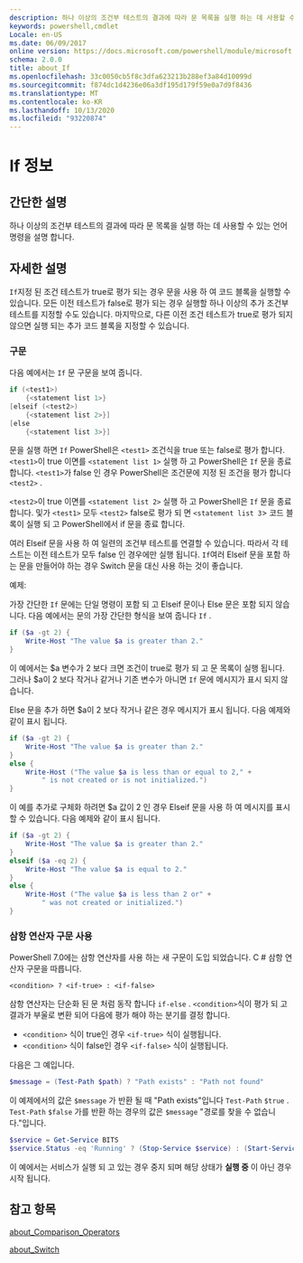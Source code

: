 ```yaml
---
description: 하나 이상의 조건부 테스트의 결과에 따라 문 목록을 실행 하는 데 사용할 수 있는 언어 명령을 설명 합니다.
keywords: powershell,cmdlet
Locale: en-US
ms.date: 06/09/2017
online version: https://docs.microsoft.com/powershell/module/microsoft.powershell.core/about/about_if?view=powershell-7.1&WT.mc_id=ps-gethelp
schema: 2.0.0
title: about_If
ms.openlocfilehash: 33c0050cb5f8c3dfa623213b288ef3a84d10099d
ms.sourcegitcommit: f874dc1d4236e06a3df195d179f59e0a7d9f8436
ms.translationtype: MT
ms.contentlocale: ko-KR
ms.lasthandoff: 10/13/2020
ms.locfileid: "93220874"
---
```

# <a name="about-if"></a>If 정보

## <a name="short-description"></a>간단한 설명
하나 이상의 조건부 테스트의 결과에 따라 문 목록을 실행 하는 데 사용할 수 있는 언어 명령을 설명 합니다.

## <a name="long-description"></a>자세한 설명

`If`지정 된 조건 테스트가 true로 평가 되는 경우 문을 사용 하 여 코드 블록을 실행할 수 있습니다. 모든 이전 테스트가 false로 평가 되는 경우 실행할 하나 이상의 추가 조건부 테스트를 지정할 수도 있습니다. 마지막으로, 다른 이전 조건 테스트가 true로 평가 되지 않으면 실행 되는 추가 코드 블록을 지정할 수 있습니다.

### <a name="syntax"></a>구문

다음 예에서는 `If` 문 구문을 보여 줍니다.

```powershell
if (<test1>)
    {<statement list 1>}
[elseif (<test2>)
    {<statement list 2>}]
[else
    {<statement list 3>}]
```

문을 실행 하면 `If` PowerShell은 `<test1>` 조건식을 true 또는 false로 평가 합니다. `<test1>`이 true 이면를 `<statement list 1>` 실행 하 고 PowerShell은 `If` 문을 종료 합니다. `<test1>`가 false 인 경우 PowerShell은 조건문에 지정 된 조건을 평가 합니다 `<test2>` .

`<test2>`이 true 이면를 `<statement list 2>` 실행 하 고 PowerShell은 `If` 문을 종료 합니다. 및가 `<test1>` 모두 `<test2>` false로 평가 되 면 `<statement list 3`> 코드 블록이 실행 되 고 PowerShell에서 if 문을 종료 합니다.

여러 Elseif 문을 사용 하 여 일련의 조건부 테스트를 연결할 수 있습니다. 따라서 각 테스트는 이전 테스트가 모두 false 인 경우에만 실행 됩니다.
`If`여러 Elseif 문을 포함 하는 문을 만들어야 하는 경우 Switch 문을 대신 사용 하는 것이 좋습니다.

예제:

가장 간단한 `If` 문에는 단일 명령이 포함 되 고 Elseif 문이나 Else 문은 포함 되지 않습니다. 다음 예에서는 문의 가장 간단한 형식을 보여 줍니다 `If` .

```powershell
if ($a -gt 2) {
    Write-Host "The value $a is greater than 2."
}
```

이 예에서는 $a 변수가 2 보다 크면 조건이 true로 평가 되 고 문 목록이 실행 됩니다. 그러나 $a이 2 보다 작거나 같거나 기존 변수가 아니면 `If` 문에 메시지가 표시 되지 않습니다.

Else 문을 추가 하면 $a이 2 보다 작거나 같은 경우 메시지가 표시 됩니다. 다음 예제와 같이 표시 됩니다.

```powershell
if ($a -gt 2) {
    Write-Host "The value $a is greater than 2."
}
else {
    Write-Host ("The value $a is less than or equal to 2," +
        " is not created or is not initialized.")
}
```

이 예를 추가로 구체화 하려면 $a 값이 2 인 경우 Elseif 문을 사용 하 여 메시지를 표시할 수 있습니다. 다음 예제와 같이 표시 됩니다.

```powershell
if ($a -gt 2) {
    Write-Host "The value $a is greater than 2."
}
elseif ($a -eq 2) {
    Write-Host "The value $a is equal to 2."
}
else {
    Write-Host ("The value $a is less than 2 or" +
        " was not created or initialized.")
}
```

### <a name="using-the-ternary-operator-syntax"></a>삼항 연산자 구문 사용

PowerShell 7.0에는 삼항 연산자를 사용 하는 새 구문이 도입 되었습니다. C # 삼항 연산자 구문을 따릅니다.

```Syntax
<condition> ? <if-true> : <if-false>
```

삼항 연산자는 단순화 된 문 처럼 동작 합니다 `if-else` . `<condition>`식이 평가 되 고 결과가 부울로 변환 되어 다음에 평가 해야 하는 분기를 결정 합니다.

- `<condition>` 식이 true인 경우 `<if-true>` 식이 실행됩니다.
- `<condition>` 식이 false인 경우 `<if-false>` 식이 실행됩니다.

다음은 그 예입니다.

```powershell
$message = (Test-Path $path) ? "Path exists" : "Path not found"
```

이 예제에서의 값은 `$message` 가 반환 될 때 "Path exists"입니다 `Test-Path` `$true` . `Test-Path` `$false` 가를 반환 하는 경우의 값은 `$message` "경로를 찾을 수 없습니다."입니다.

```powershell
$service = Get-Service BITS
$service.Status -eq 'Running' ? (Stop-Service $service) : (Start-Service $service)
```

이 예에서는 서비스가 실행 되 고 있는 경우 중지 되며 해당 상태가 **실행 중** 이 아닌 경우 시작 됩니다.

## <a name="see-also"></a>참고 항목

[about_Comparison_Operators](about_Comparison_Operators.md)

[about_Switch](about_Switch.md)

